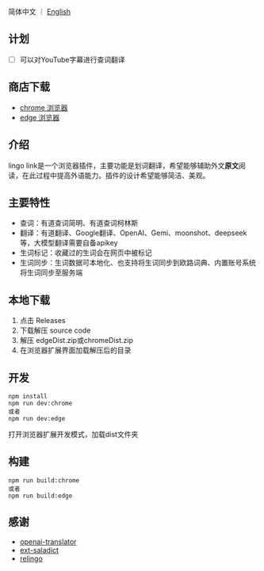 
简体中文 ｜ [English](README_EN.md)

## 计划
- [ ] 可以对YouTube字幕进行查词翻译

## 商店下载
- [chrome 浏览器](https://chromewebstore.google.com/detail/lingo-link/ahhlnchdiglcghegemaclpikmdclonmo)
- [edge 浏览器](https://microsoftedge.microsoft.com/addons/detail/llmpcnfgcldhpheamlkfagokdlmolmnm)
## 介绍
lingo link是一个浏览器插件，主要功能是划词翻译，希望能够辅助外文**原文**阅读，在此过程中提高外语能力。插件的设计希望能够简洁、美观。

## 主要特性
- 查词：有道查词简明、有道查词柯林斯
- 翻译：有道翻译、Google翻译、OpenAI、Gemi、moonshot、deepseek等，大模型翻译需要自备apikey
- 生词标记：收藏过的生词会在网页中被标记
- 生词同步：生词数据可本地化、也支持将生词同步到欧路词典、内置账号系统将生词同步至服务端
## 本地下载
1. 点击 Releases
2. 下载解压 source code
3. 解压 edgeDist.zip或chromeDist.zip
4. 在浏览器扩展界面加载解压后的目录


## 开发

```
npm install
npm run dev:chrome
或者
npm run dev:edge
```
打开浏览器扩展开发模式，加载dist文件夹

## 构建
```
npm run build:chrome
或者
npm run build:edge
```

## 感谢
- [openai-translator](https://github.com/openai-translator/openai-translator)
- [ext-saladict](https://github.com/crimx/ext-saladict)
- [relingo](https://chromewebstore.google.com/detail/relingo-master-words-bili/dpphkcfmnbkdpmgneljgdhfnccnhmfig)
